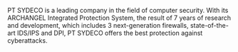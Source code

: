 PT SYDECO is a leading company in the field of computer security. With its ARCHANGEL Integrated Protection System, the result of 7 years of research and development, which includes 3 next-generation firewalls, state-of-the-art IDS/IPS and DPI, PT SYDECO offers the best protection against cyberattacks. 
